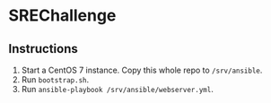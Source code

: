 # SREChallenge

## Instructions

1. Start a CentOS 7 instance. Copy this whole repo to `/srv/ansible`.
2. Run `bootstrap.sh`.
3. Run `ansible-playbook /srv/ansible/webserver.yml`.
